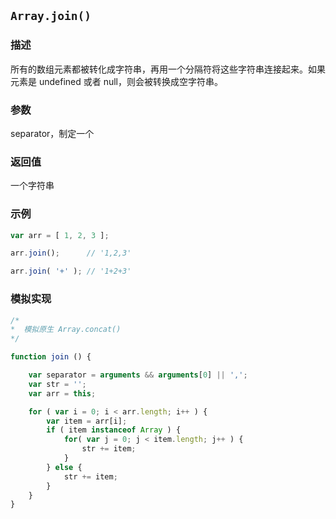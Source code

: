 ## `Array.join()`

### 描述

所有的数组元素都被转化成字符串，再用一个分隔符将这些字符串连接起来。如果元素是 undefined 或者 null，则会被转换成空字符串。

### 参数

separator，制定一个

### 返回值

一个字符串

### 示例

```js
var arr = [ 1, 2, 3 ];

arr.join();      // '1,2,3'

arr.join( '+' ); // '1+2+3'
```

### 模拟实现

```js
/*
*  模拟原生 Array.concat()
*/

function join () {

    var separator = arguments && arguments[0] || ',';
    var str = '';
    var arr = this;

    for ( var i = 0; i < arr.length; i++ ) {
        var item = arr[i];
        if ( item instanceof Array ) {
            for( var j = 0; j < item.length; j++ ) {
                str += item; 
            }
        } else {
            str += item; 
        }
    }
}
```
